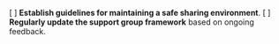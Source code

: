 [ ] **Establish guidelines for maintaining a safe sharing environment**.
[ ] **Regularly update the support group framework** based on ongoing feedback.